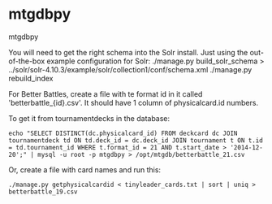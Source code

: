 mtgdbpy
=======

mtgdbpy

You will need to get the right schema into the Solr install. Just using the out-of-the-box example configuration for Solr:
./manage.py build_solr_schema > ../solr/solr-4.10.3/example/solr/collection1/conf/schema.xml 
./manage.py rebuild_index


For Better Battles, create a file with te format id in it called 'betterbattle_{id}.csv'. It should have 1 column of physicalcard.id numbers.

To get it from tournamentdecks in the database:

    echo "SELECT DISTINCT(dc.physicalcard_id) FROM deckcard dc JOIN tournamentdeck td ON td.deck_id = dc.deck_id JOIN tournament t ON t.id = td.tournament_id WHERE t.format_id = 21 AND t.start_date > '2014-12-20';" | mysql -u root -p mtgdbpy > /opt/mtgdb/betterbattle_21.csv

Or, create a file with card names and run this:

    ./manage.py getphysicalcardid < tinyleader_cards.txt | sort | uniq > betterbattle_19.csv
